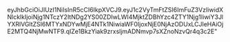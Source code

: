 eyJhbGciOiJIUzI1NiIsInR5cCI6IkpXVCJ9.eyJ1c2VyTmFtZSI6ImFuZ3VzIiwidXNlcklkIjoiNjg1NTczY2ItNDg2YS00ZDIwLWI4MjktZDBhYzc4ZTY1Njg1IiwiY3JlYXRlVGltZSI6MTYxNDYwMjE4NTk1NiwiaWF0IjoxNjE0NjAzODUxLCJleHAiOjE2MTQ4NjMwNTF9.qIZe1BkzYiak9zrxsljmADNmvp7sXZnoNzvQr4q3c2E"